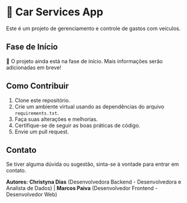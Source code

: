 # 🚗 Car Services App

Este é um projeto de gerenciamento e controle de gastos com veículos.

## Fase de Início

🚧 O projeto ainda está na fase de início. Mais informações serão adicionadas em breve!

## Como Contribuir

1. Clone este repositório.
2. Crie um ambiente virtual usando as dependências do arquivo `requirements.txt`.
3. Faça suas alterações e melhorias.
4. Certifique-se de seguir as boas práticas de código.
5. Envie um pull request.

## Contato

Se tiver alguma dúvida ou sugestão, sinta-se à vontade para entrar em contato.

**Autores:** 
**Christyna Dias** (Desenvolvedora Backend - Desenvolvedora e Analista de Dados) |
**Marcos Paiva** (Desenvolvedor Frontend - Desenvolvedor Web)
